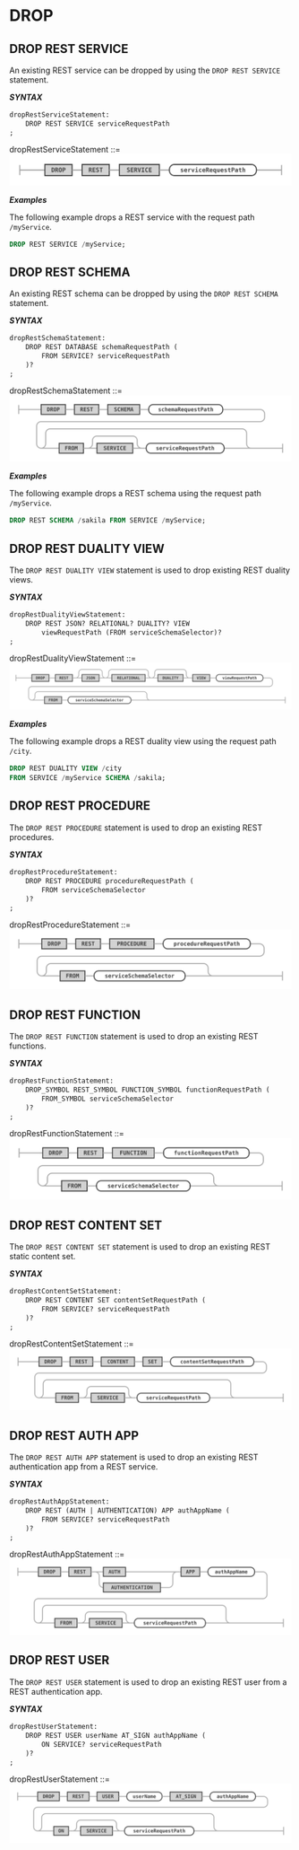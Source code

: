 <!-- Copyright (c) 2022, 2023, Oracle and/or its affiliates.

This program is free software; you can redistribute it and/or modify
it under the terms of the GNU General Public License, version 2.0,
as published by the Free Software Foundation.

This program is also distributed with certain software (including
but not limited to OpenSSL) that is licensed under separate terms, as
designated in a particular file or component or in included license
documentation.  The authors of MySQL hereby grant you an additional
permission to link the program and your derivative works with the
separately licensed software that they have included with MySQL.
This program is distributed in the hope that it will be useful,  but
WITHOUT ANY WARRANTY; without even the implied warranty of
MERCHANTABILITY or FITNESS FOR A PARTICULAR PURPOSE.  See
the GNU General Public License, version 2.0, for more details.

You should have received a copy of the GNU General Public License
along with this program; if not, write to the Free Software Foundation, Inc.,
51 Franklin St, Fifth Floor, Boston, MA 02110-1301 USA -->

# DROP

## DROP REST SERVICE

An existing REST service can be dropped by using the `DROP REST SERVICE` statement.

**_SYNTAX_**

```antlr
dropRestServiceStatement:
    DROP REST SERVICE serviceRequestPath
;
```

dropRestServiceStatement ::=
![dropRestServiceStatement](../../images/sql/dropRestServiceStatement.svg "dropRestServiceStatement")

**_Examples_**

The following example drops a REST service with the request path `/myService`.

```sql
DROP REST SERVICE /myService;
```

## DROP REST SCHEMA

An existing REST schema can be dropped by using the `DROP REST SCHEMA` statement.

**_SYNTAX_**

```antlr
dropRestSchemaStatement:
    DROP REST DATABASE schemaRequestPath (
        FROM SERVICE? serviceRequestPath
    )?
;
```

dropRestSchemaStatement ::=
![dropRestSchemaStatement](../../images/sql/dropRestSchemaStatement.svg "dropRestSchemaStatement")

**_Examples_**

The following example drops a REST schema using the request path `/myService`.

```sql
DROP REST SCHEMA /sakila FROM SERVICE /myService;
```

## DROP REST DUALITY VIEW

The `DROP REST DUALITY VIEW` statement is used to drop existing REST duality views.

**_SYNTAX_**

```antlr
dropRestDualityViewStatement:
    DROP REST JSON? RELATIONAL? DUALITY? VIEW
        viewRequestPath (FROM serviceSchemaSelector)?
;
```

dropRestDualityViewStatement ::=
![dropRestDualityViewStatement](../../images/sql/dropRestDualityViewStatement.svg "dropRestDualityViewStatement")

**_Examples_**

The following example drops a REST duality view using the request path `/city`.

```sql
DROP REST DUALITY VIEW /city
FROM SERVICE /myService SCHEMA /sakila;
```

## DROP REST PROCEDURE

The `DROP REST PROCEDURE` statement is used to drop an existing REST procedures.

**_SYNTAX_**

```antlr
dropRestProcedureStatement:
    DROP REST PROCEDURE procedureRequestPath (
        FROM serviceSchemaSelector
    )?
;
```

dropRestProcedureStatement ::=
![dropRestProcedureStatement](../../images/sql/dropRestProcedureStatement.svg "dropRestProcedureStatement")

## DROP REST FUNCTION

The `DROP REST FUNCTION` statement is used to drop an existing REST functions.

**_SYNTAX_**

```antlr
dropRestFunctionStatement:
    DROP_SYMBOL REST_SYMBOL FUNCTION_SYMBOL functionRequestPath (
        FROM_SYMBOL serviceSchemaSelector
    )?
;
```

dropRestFunctionStatement ::=
![dropRestFunctionStatement](../../images/sql/dropRestFunctionStatement.svg "dropRestFunctionStatement")

## DROP REST CONTENT SET

The `DROP REST CONTENT SET` statement is used to drop an existing REST static content set.

**_SYNTAX_**

```antlr
dropRestContentSetStatement:
    DROP REST CONTENT SET contentSetRequestPath (
        FROM SERVICE? serviceRequestPath
    )?
;
```

dropRestContentSetStatement ::=
![dropRestContentSetStatement](../../images/sql/dropRestContentSetStatement.svg "dropRestContentSetStatement")

## DROP REST AUTH APP

The `DROP REST AUTH APP` statement is used to drop an existing REST authentication app from a REST service.

**_SYNTAX_**

```antlr
dropRestAuthAppStatement:
    DROP REST (AUTH | AUTHENTICATION) APP authAppName (
        FROM SERVICE? serviceRequestPath
    )?
;
```

dropRestAuthAppStatement ::=
![dropRestAuthAppStatement](../../images/sql/dropRestAuthAppStatement.svg "dropRestAuthAppStatement")

## DROP REST USER

The `DROP REST USER` statement is used to drop an existing REST user from a REST authentication app.

**_SYNTAX_**

```antlr
dropRestUserStatement:
    DROP REST USER userName AT_SIGN authAppName (
        ON SERVICE? serviceRequestPath
    )?
;
```

dropRestUserStatement ::=
![dropRestUserStatement](../../images/sql/dropRestUserStatement.svg "dropRestUserStatement")

